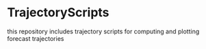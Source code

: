 # TrajectoryScripts
this repository includes trajectory scripts for computing and plotting forecast trajectories 
